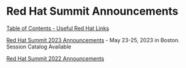 # Red Hat Summit Announcements

[Table of Contents - Useful Red Hat Links](https://github.com/pslucas0212/UsefulRedHatLinks)

[Red Hat Summit 2023 Announcements](https://github.com/pslucas0212/Red-Hat-Summit-2023) - May 23-25, 2023 in Boston.  Session Catalog Available

[Red Hat Summit 2022 Announcements](https://github.com/pslucas0212/Red-Hat-Summit-2022/)
